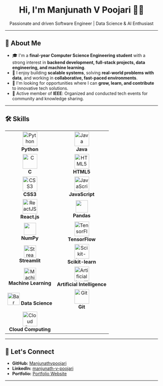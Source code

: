 <h1 align="center">Hi, I'm Manjunath V Poojari 🙋‍♂️</h1>
<p align="center">
  Passionate and driven Software Engineer | Data Science & AI Enthusiast
</p>

---

## 🌟 About Me

- 🎓 I'm a **final-year Computer Science Engineering student** with a strong interest in **backend development, full-stack projects, data engineering, and machine learning**.
- 🚀 I enjoy building **scalable systems**, solving **real-world problems with data**, and working in **collaborative, fast-paced environments**.
- 🌱 I'm looking for opportunities where I can **grow, learn, and contribute** to innovative tech solutions.
- 👥 Active member of **IEEE**: Organized and conducted tech events for community and knowledge sharing.

---


## 🛠️ Skills

<table>
  <tr>
    <td align="center"><img src="https://skillicons.dev/icons?i=python" height="48" alt="Python" /><br><b>Python</b></td>
    <td align="center"><img src="https://skillicons.dev/icons?i=java" height="48" alt="Java" /><br><b>Java</b></td>
  </tr>
  <tr>
    <td align="center"><img src="https://skillicons.dev/icons?i=c" height="48" alt="C" /><br><b>C</b></td>
    <td align="center"><img src="https://skillicons.dev/icons?i=html" height="48" alt="HTML5" /><br><b>HTML5</b></td>
  </tr>
  <tr>
    <td align="center"><img src="https://skillicons.dev/icons?i=css" height="48" alt="CSS3" /><br><b>CSS3</b></td>
    <td align="center"><img src="https://skillicons.dev/icons?i=js" height="48" alt="JavaScript" /><br><b>JavaScript</b></td>
  </tr>
  <tr>
    <td align="center"><img src="https://skillicons.dev/icons?i=react" height="48" alt="ReactJS" /><br><b>React.js</b></td>
   <td align="center">
  <img src="https://img.shields.io/badge/pandas-150458.svg?style=for-the-badge&logo=pandas&logoColor=white" height="40"/><br>
  <b>Pandas</b>
</td>
  </tr>
  <tr>
   <!-- NumPy -->
<td align="center">
  <img src="https://img.shields.io/badge/numpy-013243.svg?style=for-the-badge&logo=numpy&logoColor=white" height="40"/><br>
  <b>NumPy</b>
</td>
    <td align="center"><img src="https://skillicons.dev/icons?i=tensorflow" height="48" alt="TensorFlow" /><br><b>TensorFlow</b></td>
  </tr>
  <tr>
    <td align="center"><img src="https://img.shields.io/badge/streamlit-FF4B4B.svg?logo=streamlit&logoColor=white&style=for-the-badge" height="40" alt="Streamlit"/><br><b>Streamlit</b></td>
    <td align="center"><img src="https://skillicons.dev/icons?i=scikitlearn" height="48" alt="Scikit-learn" /><br><b>Scikit-learn</b></td>
  </tr>
  <tr>
    <!-- Machine Learning (use an abstract brain or gear or AI icon) -->
<td align="center"><img src="https://img.icons8.com/ios-filled/50/228BE6/artificial-intelligence.png" height="40" alt="Machine Learning"/><br><b>Machine Learning</b></td>
    <td align="center"><img src="https://skillicons.dev/icons?i=ai" height="48" alt="Artificial Intelligence" /><br><b>Artificial Intelligence</b></td>
  </tr>
  <tr>
<td align="center">
 <img src="https://img.icons8.com/ios-filled/50/4D8FAC/combo-chart.png" height="40" alt="Bar Chart"/>
<b>Data Science</b>

</td>
    <td align="center"><img src="https://skillicons.dev/icons?i=git" height="48" alt="Git" /><br><b>Git</b></td>
  </tr>
  <tr>
    <td align="center"><img src="https://skillicons.dev/icons?i=cloudflare" height="48" alt="Cloud Computing" /><br><b>Cloud Computing</b></td>
    <td></td>
  </tr>
</table>

---

## 🤝 Let's Connect

- **GitHub:** [Manjunathvpoojari](https://github.com/Manjunathvpoojari)
- **LinkedIn:** [manjunath-v-poojari](https://www.linkedin.com/in/manjunath-v-poojari)
- **Portfolio:** [Portfolio Website](https://manjunathvpoojari.github.io/Portfolio/)

---

